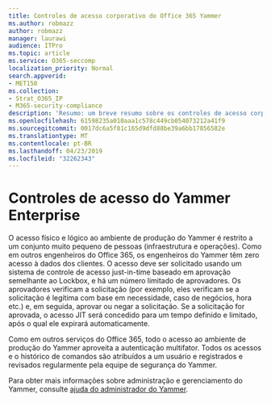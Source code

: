 ```yaml
---
title: Controles de acesso corporativo do Office 365 Yammer
ms.author: robmazz
author: robmazz
manager: laurawi
audience: ITPro
ms.topic: article
ms.service: O365-seccomp
localization_priority: Normal
search.appverid:
- MET150
ms.collection:
- Strat_O365_IP
- M365-security-compliance
description: 'Resumo: um breve resumo sobre os controles de acesso corporativo do Yammer no ambiente de produção.'
ms.openlocfilehash: 61598235a010aaa1c578c449cb054073212a41f9
ms.sourcegitcommit: 0017dc6a5f81c165d9dfd88be39a6bb17856582e
ms.translationtype: MT
ms.contentlocale: pt-BR
ms.lasthandoff: 04/23/2019
ms.locfileid: "32262343"
---
```

# <a name="yammer-enterprise-access-controls"></a>Controles de acesso do Yammer Enterprise 

O acesso físico e lógico ao ambiente de produção do Yammer é restrito a um conjunto muito pequeno de pessoas (infraestrutura e operações). Como em outros engenheiros do Office 365, os engenheiros do Yammer têm zero acesso à dados dos clientes. O acesso deve ser solicitado usando um sistema de controle de acesso just-in-time baseado em aprovação semelhante ao Lockbox, e há um número limitado de aprovadores. Os aprovadores verificam a solicitação (por exemplo, eles verificam se a solicitação é legítima com base em necessidade, caso de negócios, hora etc.) e, em seguida, aprovar ou negar a solicitação. Se a solicitação for aprovada, o acesso JIT será concedido para um tempo definido e limitado, após o qual ele expirará automaticamente. 

Como em outros serviços do Office 365, todo o acesso ao ambiente de produção do Yammer aproveita a autenticação multifator. Todos os acessos e o histórico de comandos são atribuídos a um usuário e registrados e revisados regularmente pela equipe de segurança do Yammer.

Para obter mais informações sobre administração e gerenciamento do Yammer, consulte [ajuda do administrador do Yammer](https://support.office.com/article/yammer-–-admin-help-e1464355-1f97-49ac-b2aa-dd320b179dbe?ui=en-US&rs=en-US&ad=US).